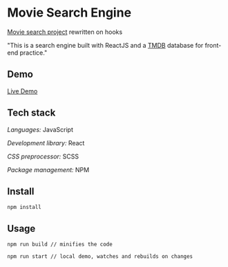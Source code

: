 # Movie Search Engine

[Movie search project](https://github.com/silkesssji/movie-search-engine/) rewritten on hooks

"This is a search engine built with ReactJS and a [TMDB](https://developers.themoviedb.org/) database for front-end practice."

## Demo

[Live Demo](https://silkesssji.github.io/movie-search-engine/)

## Tech stack

*Languages:* JavaScript

*Development library:* React

*CSS preprocessor:* SCSS

*Package management:* NPM

## Install

```
npm install
```

## Usage

```
npm run build // minifies the code

npm run start // local demo, watches and rebuilds on changes
```
